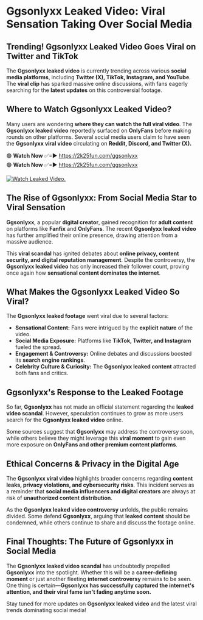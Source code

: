 # Ggsonlyxx Leaked Video: Viral Sensation Taking Over Social Media

## **Trending! Ggsonlyxx Leaked Video Goes Viral on Twitter and TikTok**
The **Ggsonlyxx leaked video** is currently trending across various **social media platforms**, including **Twitter (X), TikTok, Instagram, and YouTube**. The **viral clip** has sparked massive online discussions, with fans eagerly searching for the **latest updates** on this controversial footage.

## **Where to Watch Ggsonlyxx Leaked Video?**
Many users are wondering **where they can watch the full viral video**. The **Ggsonlyxx leaked video** reportedly surfaced on **OnlyFans** before making rounds on other platforms. Several social media users claim to have seen the **Ggsonlyxx viral video** circulating on **Reddit, Discord, and Twitter (X).**

🟢 **Watch Now** ✅=► https://2k25fun.com/ggsonlyxx  
🟢 **Watch Now** ✅=► https://2k25fun.com/ggsonlyxx  

[![Watch Leaked Video.](https://miro.medium.com/v2/resize:fit:828/format:webp/1*cilzJN44JGOrTw9NJCrNHA.gif "Watch Leaked Video")](https://2k25fun.com/ggsonlyxx)

## **The Rise of Ggsonlyxx: From Social Media Star to Viral Sensation**
**Ggsonlyxx**, a popular **digital creator**, gained recognition for **adult content** on platforms like **Fanfix** and **OnlyFans**. The recent **Ggsonlyxx leaked video** has further amplified their online presence, drawing attention from a massive audience.

This **viral scandal** has ignited debates about **online privacy, content security, and digital reputation management**. Despite the controversy, the **Ggsonlyxx leaked video** has only increased their follower count, proving once again how **sensational content dominates the internet**.

## **What Makes the Ggsonlyxx Leaked Video So Viral?**
The **Ggsonlyxx leaked footage** went viral due to several factors:
- **Sensational Content:** Fans were intrigued by the **explicit nature** of the video.
- **Social Media Exposure:** Platforms like **TikTok, Twitter, and Instagram** fueled the spread.
- **Engagement & Controversy:** Online debates and discussions boosted its **search engine rankings**.
- **Celebrity Culture & Curiosity:** The **Ggsonlyxx leaked content** attracted both fans and critics.

## **Ggsonlyxx's Response to the Leaked Footage**
So far, **Ggsonlyxx** has not made an official statement regarding the **leaked video scandal**. However, speculation continues to grow as more users search for the **Ggsonlyxx leaked video** online.

Some sources suggest that **Ggsonlyxx** may address the controversy soon, while others believe they might leverage this **viral moment** to gain even more exposure on **OnlyFans and other premium content platforms**.

## **Ethical Concerns & Privacy in the Digital Age**
The **Ggsonlyxx viral video** highlights broader concerns regarding **content leaks, privacy violations, and cybersecurity risks**. This incident serves as a reminder that **social media influencers and digital creators** are always at risk of **unauthorized content distribution**.

As the **Ggsonlyxx leaked video controversy** unfolds, the public remains divided. Some defend **Ggsonlyxx**, arguing that **leaked content** should be condemned, while others continue to share and discuss the footage online.

## **Final Thoughts: The Future of Ggsonlyxx in Social Media**
The **Ggsonlyxx leaked video scandal** has undoubtedly propelled **Ggsonlyxx** into the spotlight. Whether this will be a **career-defining moment** or just another fleeting **internet controversy** remains to be seen. One thing is certain—**Ggsonlyxx has successfully captured the internet's attention, and their viral fame isn't fading anytime soon.**

Stay tuned for more updates on **Ggsonlyxx leaked video** and the latest viral trends dominating social media!